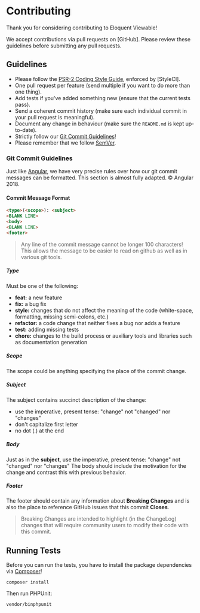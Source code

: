 # Contributing

Thank you for considering contributing to Eloquent Viewable!

We accept contributions via pull requests on [GitHub]. Please review these guidelines before submitting any pull requests.

## Guidelines

* Please follow the [PSR-2 Coding Style Guide](https://www.php-fig.org/psr/psr-2/), enforced by [StyleCI].
* One pull request per feature (send multiple if you want to do more than one thing).
* Add tests if you've added something new (ensure that the current tests pass).
* Send a coherent commit history (make sure each individual commit in your pull request is meaningful).
* Document any change in behaviour (make sure the `README.md` is kept up-to-date).
* Strictly follow our [Git Commit Guidelines](#git-commit-guidelines)!
* Please remember that we follow [SemVer](http://semver.org/).

### Git Commit Guidelines

Just like [Angular](https://github.com/angular/material/blob/master/.github/CONTRIBUTING.md#-git-commit-guidelines), we have very precise rules over how our git commit messages can be formatted. This section is almost fully adapted. &copy; Angular 2018.

#### Commit Message Format

```html
<type>(<scope>): <subject>
<BLANK LINE>
<body>
<BLANK LINE>
<footer>
```

> Any line of the commit message cannot be longer 100 characters!
> This allows the message to be easier to read on github as well as in various git tools.

##### Type

Must be one of the following:

* **feat:** a new feature
* **fix:** a bug fix
* **style:** changes that do not affect the meaning of the code (white-space, formatting, missing semi-colons, etc.)
* **refactor:** a code change that neither fixes a bug nor adds a feature
* **test:** adding missing tests
* **chore:** changes to the build process or auxiliary tools and libraries such as documentation generation

##### Scope

The scope could be anything specifying the place of the commit change.

##### Subject

The subject contains succinct description of the change:

* use the imperative, present tense: "change" not "changed" nor "changes"
* don't capitalize first letter
* no dot (.) at the end

##### Body

Just as in the **subject**, use the imperative, present tense: "change" not "changed" nor "changes" The body should include the motivation for the change and contrast this with previous behavior.

##### Footer

The footer should contain any information about **Breaking Changes** and is also the place to reference GitHub issues that this commit **Closes**.

> Breaking Changes are intended to highlight (in the ChangeLog) changes that will require community users to modify their code with this commit.

## Running Tests

Before you can run the tests, you have to install the package dependencies via [Composer](https://getcomposer.org/)!

```winbatch
composer install
```

Then run PHPUnit:

```winbatch
vendor/binphpunit
```
